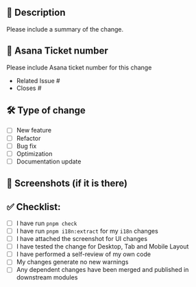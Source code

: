 ## 📖 Description

Please include a summary of the change.

## 🔗 Asana Ticket number

Please include Asana ticket number for this change

- Related Issue #
- Closes #

## 🛠️ Type of change

- [ ] New feature
- [ ] Refactor
- [ ] Bug fix
- [ ] Optimization
- [ ] Documentation update

## 📸 Screenshots (if it is there)

## ✅ Checklist:

- [ ] I have run `pnpm check`
- [ ] I have run `pnpm i18n:extract` for my `i18n` changes
- [ ] I have attached the screenshot for UI changes
- [ ] I have tested the change for Desktop, Tab and Mobile Layout
- [ ] I have performed a self-review of my own code
- [ ] My changes generate no new warnings
- [ ] Any dependent changes have been merged and published in downstream modules
